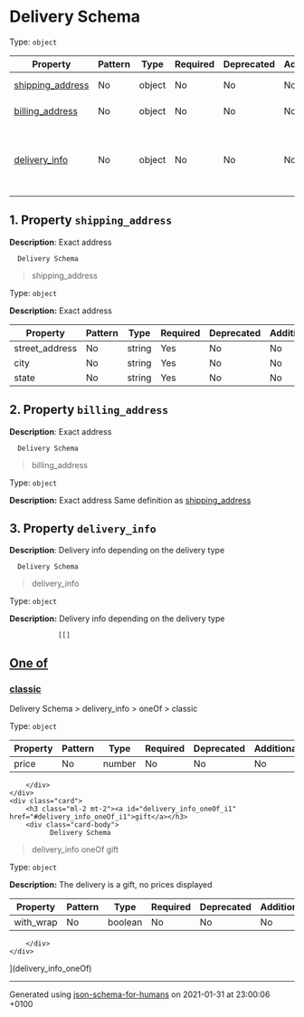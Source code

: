 # Delivery Schema

Type: `object`

| Property | Pattern | Type | Required | Deprecated | Additional | Description |
| -------- | ------- | ---- | -------- | ---------- | ---------- | ----------- |
| [shipping_address](#shipping_address)|No|object|No|No| No|Exact address|
| [billing_address](#billing_address)|No|object|No|No| No|Exact address|
| [delivery_info](#delivery_info)|No|object|No|No| No|Delivery info depending on the delivery type|

## <a name="shipping_address"></a> 1. Property `shipping_address`

**Description**:  Exact address

      Delivery Schema
 >   shipping_address

Type: `object`

**Description:** Exact address

| Property | Pattern | Type | Required | Deprecated | Additional | Description |
| -------- | ------- | ---- | -------- | ---------- | ---------- | ----------- |
|street_address|No|string|Yes|No| No||
|city|No|string|Yes|No| No||
|state|No|string|Yes|No| No||

## <a name="billing_address"></a> 2. Property `billing_address`

**Description**:  Exact address

      Delivery Schema
 >   billing_address

Type: `object`

**Description:** Exact address
        Same definition as [shipping_address](#shipping_address)

## <a name="delivery_info"></a> 3. Property `delivery_info`

**Description**:  Delivery info depending on the delivery type

      Delivery Schema
 >   delivery_info

Type: `object`

**Description:** Delivery info depending on the delivery type

                [[]
<a id="delivery_info_oneOf" href="#delivery_info_oneOf">
    <h2 class="handle ml-2 mt-2">
      <label>One of</label>
    </h2>
</a>
    <div class="card">
        <h3 class="ml-2 mt-2"><a id="delivery_info_oneOf_i0" href="#delivery_info_oneOf_i0">classic</a></h3>
        <div class="card-body">
              Delivery Schema
 >   delivery_info
 >   oneOf
 >   classic

Type: `object`

| Property | Pattern | Type | Required | Deprecated | Additional | Description |
| -------- | ------- | ---- | -------- | ---------- | ---------- | ----------- |
|price|No|number|No|No| No||

        </div>
    </div>
    <div class="card">
        <h3 class="ml-2 mt-2"><a id="delivery_info_oneOf_i1" href="#delivery_info_oneOf_i1">gift</a></h3>
        <div class="card-body">
              Delivery Schema
 >   delivery_info
 >   oneOf
 >   gift

Type: `object`

**Description:** The delivery is a gift, no prices displayed

| Property | Pattern | Type | Required | Deprecated | Additional | Description |
| -------- | ------- | ---- | -------- | ---------- | ---------- | ----------- |
|with_wrap|No|boolean|No|No| No||

        </div>
    </div>
](delivery_info_oneOf)

----------------------------------------------------------------------------------------------------------------------------
Generated using [json-schema-for-humans](https://github.com/coveooss/json-schema-for-humans) on 2021-01-31 at 23:00:06 +0100